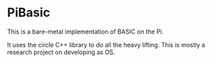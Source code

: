 # PiBasic

This is a bare-metal implementation of BASIC on the Pi.

It uses the circle C++ library to do all the heavy lifting. This is mostly a research project on developing as OS. 
